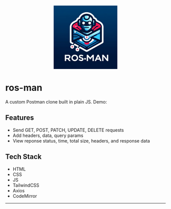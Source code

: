 <p align="center">
  <img src="./assets/logo.webp" alt="feature X" width="200" height="200"/>
</p>

# ros-man

A custom Postman clone built in plain JS. Demo: 

## Features

- Send GET, POST, PATCH, UPDATE, DELETE requests
- Add headers, data, query params
- View reponse status, time, total size, headers, and response data

## Tech Stack

- HTML
- CSS
- JS
- TailwindCSS
- Axios 
- CodeMirror

---
